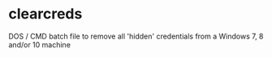 # clearcreds
DOS / CMD batch file to remove all 'hidden' credentials from a Windows 7, 8 and/or 10 machine
